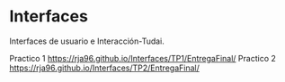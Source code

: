# Interfaces
Interfaces de usuario e Interacción-Tudai.

Practico 1 https://rja96.github.io/Interfaces/TP1/EntregaFinal/
Practico 2 https://rja96.github.io/Interfaces/TP2/EntregaFinal/
